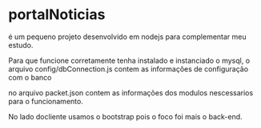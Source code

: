# portalNoticias
é um pequeno projeto desenvolvido em nodejs para complementar meu estudo.

Para que funcione corretamente tenha instalado e instanciado o mysql, o arquivo config/dbConnection.js contem 
as informações de configuração com o banco

no arquivo packet.json contem as informações dos modulos nescessarios para o funcionamento.

No lado docliente usamos o bootstrap pois o foco foi mais o back-end.
